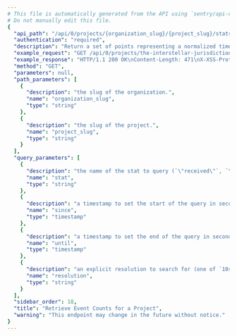 ```yaml
---
# This file is automatically generated from the API using `sentry/api-docs/generator.py.`
# Do not manually edit this file.
{
  "api_path": "/api/0/projects/{organization_slug}/{project_slug}/stats/", 
  "authentication": "required", 
  "description": "Return a set of points representing a normalized timestamp and the\nnumber of events seen in the period.\n\nQuery ranges are limited to Sentry's configured time-series\nresolutions.", 
  "example_request": "GET /api/0/projects/the-interstellar-jurisdiction/pump-station/stats/ HTTP/1.1\nHost: sentry.io\nAuthorization: Bearer <token>", 
  "example_response": "HTTP/1.1 200 OK\nContent-Length: 471\nX-XSS-Protection: 1; mode=block\nX-Content-Type-Options: nosniff\nContent-Language: en\nAccess-Control-Expose-Headers: X-Sentry-Error, Retry-After\nVary: Accept-Language, Cookie\nAccess-Control-Allow-Methods: GET, HEAD, OPTIONS\nAllow: GET, HEAD, OPTIONS\nAccess-Control-Allow-Origin: *\nAccess-Control-Allow-Headers: X-Sentry-Auth, X-Requested-With, Origin, Accept, Content-Type, Authentication, Authorization\nContent-Type: application/json\nX-Frame-Options: deny\n\n[\n  [\n    1583773200.0, \n    906\n  ], \n  [\n    1583776800.0, \n    846\n  ], \n  [\n    1583780400.0, \n    1240\n  ], \n  [\n    1583784000.0, \n    1200\n  ], \n  [\n    1583787600.0, \n    843\n  ], \n  [\n    1583791200.0, \n    953\n  ], \n  [\n    1583794800.0, \n    1117\n  ], \n  [\n    1583798400.0, \n    1716\n  ], \n  [\n    1583802000.0, \n    1924\n  ], \n  [\n    1583805600.0, \n    1912\n  ], \n  [\n    1583809200.0, \n    1012\n  ], \n  [\n    1583812800.0, \n    1449\n  ], \n  [\n    1583816400.0, \n    419\n  ], \n  [\n    1583820000.0, \n    637\n  ], \n  [\n    1583823600.0, \n    1678\n  ], \n  [\n    1583827200.0, \n    1286\n  ], \n  [\n    1583830800.0, \n    895\n  ], \n  [\n    1583834400.0, \n    1654\n  ], \n  [\n    1583838000.0, \n    1695\n  ], \n  [\n    1583841600.0, \n    936\n  ], \n  [\n    1583845200.0, \n    755\n  ], \n  [\n    1583848800.0, \n    708\n  ], \n  [\n    1583852400.0, \n    1562\n  ], \n  [\n    1583856000.0, \n    2293\n  ]\n]", 
  "method": "GET", 
  "parameters": null, 
  "path_parameters": [
    {
      "description": "the slug of the organization.", 
      "name": "organization_slug", 
      "type": "string"
    }, 
    {
      "description": "the slug of the project.", 
      "name": "project_slug", 
      "type": "string"
    }
  ], 
  "query_parameters": [
    {
      "description": "the name of the stat to query (`\"received\"`, `\"rejected\"`, `\"blacklisted\"`, `generated`)", 
      "name": "stat", 
      "type": "string"
    }, 
    {
      "description": "a timestamp to set the start of the query in seconds since UNIX epoch.", 
      "name": "since", 
      "type": "timestamp"
    }, 
    {
      "description": "a timestamp to set the end of the query in seconds since UNIX epoch.", 
      "name": "until", 
      "type": "timestamp"
    }, 
    {
      "description": "an explicit resolution to search for (one of `10s`, `1h`, and `1d`)", 
      "name": "resolution", 
      "type": "string"
    }
  ], 
  "sidebar_order": 18, 
  "title": "Retrieve Event Counts for a Project", 
  "warning": "This endpoint may change in the future without notice."
}
---
```

